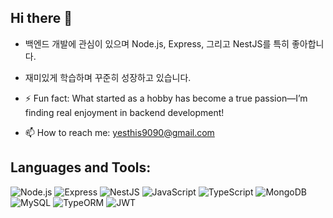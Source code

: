 ## Hi there 👋

- 백엔드 개발에 관심이 있으며 Node.js, Express, 그리고 NestJS를 특히 좋아합니다.
- 재미있게 학습하며 꾸준히 성장하고 있습니다.

- ⚡ Fun fact: What started as a hobby has become a true passion—I’m finding real enjoyment in backend development!
- 📫 How to reach me: yesthis9090@gmail.com

## Languages and Tools:

![Node.js](https://img.shields.io/badge/-Node.js-339933?logo=node.js&logoColor=white&style=for-the-badge)
![Express](https://img.shields.io/badge/-Express-000000?logo=express&logoColor=white&style=for-the-badge)
![NestJS](https://img.shields.io/badge/-NestJS-E0234E?logo=nestjs&logoColor=white&style=for-the-badge)
![JavaScript](https://img.shields.io/badge/-JavaScript-F7DF1E?logo=javascript&logoColor=black&style=for-the-badge)
![TypeScript](https://img.shields.io/badge/-TypeScript-007ACC?logo=typescript&logoColor=white&style=for-the-badge)
![MongoDB](https://img.shields.io/badge/-MongoDB-47A248?logo=mongodb&logoColor=white&style=for-the-badge)
![MySQL](https://img.shields.io/badge/-MySQL-4479A1?logo=mysql&logoColor=white&style=for-the-badge)
![TypeORM](https://img.shields.io/badge/-TypeORM-FF2D20?logo=typeorm&logoColor=white&style=for-the-badge)
![JWT](https://img.shields.io/badge/-JWT-000000?logo=jsonwebtokens&logoColor=white&style=for-the-badge)
